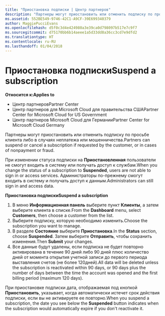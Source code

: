 ```yaml
---
title: "Приостановка подписки | Центр партнеров"
description: "Партнеры могут приостановить или отменить подписку по просьбе клиента либо в случаях неплатежа или мошенничества."
ms.assetid: 552BE549-9746-42C1-A9CF-39E699340379
author: MaggiePucciEvans
ms.openlocfilehash: d5f0c3d4e424980a3e39ca0d798097b517e7c9f7
ms.sourcegitcommit: d75170bb6b14aeee1a5d33dd8a36cc3cd7e9dfd2
ms.translationtype: HT
ms.contentlocale: ru-RU
ms.lasthandoff: 01/04/2018
---
```

# <a name="suspend-a-subscription"></a><span data-ttu-id="29b44-103">Приостановка подписки</span><span class="sxs-lookup"><span data-stu-id="29b44-103">Suspend a subscription</span></span>

**<span data-ttu-id="29b44-104">Относится к:</span><span class="sxs-lookup"><span data-stu-id="29b44-104">Applies to</span></span>**

-  <span data-ttu-id="29b44-105">Центр партнеров</span><span class="sxs-lookup"><span data-stu-id="29b44-105">Partner Center</span></span>
-  <span data-ttu-id="29b44-106">Центр партнеров для Microsoft Cloud для правительства США</span><span class="sxs-lookup"><span data-stu-id="29b44-106">Partner Center for Microsoft Cloud for US Government</span></span>
-  <span data-ttu-id="29b44-107">Центр партнеров Microsoft Cloud для Германии</span><span class="sxs-lookup"><span data-stu-id="29b44-107">Partner Center for Microsoft Cloud Germany</span></span>

<span data-ttu-id="29b44-108">Партнеры могут приостановить или отменить подписку по просьбе клиента либо в случаях неплатежа или мошенничества.</span><span class="sxs-lookup"><span data-stu-id="29b44-108">Partners can suspend or cancel a subscription if requested by the customer, or in cases of nonpayment or fraud.</span></span>

<span data-ttu-id="29b44-109">При изменении статуса подписки на **Приостановленная** пользователи не смогут входить в систему или получать доступ к службам.</span><span class="sxs-lookup"><span data-stu-id="29b44-109">When you change the status of a subscription to **Suspended**, users are not able to sign in or access services.</span></span> <span data-ttu-id="29b44-110">Администраторы по-прежнему смогут входить в систему и получать доступ к данным.</span><span class="sxs-lookup"><span data-stu-id="29b44-110">Administrators can still sign in and access data.</span></span>

**<span data-ttu-id="29b44-111">Приостановка подписки</span><span class="sxs-lookup"><span data-stu-id="29b44-111">Suspend a subscription</span></span>**

1.  <span data-ttu-id="29b44-112">В меню **Информационная панель** выберите пункт **Клиенты**, а затем выберите клиента в списке.</span><span class="sxs-lookup"><span data-stu-id="29b44-112">From the **Dashboard** menu, select **Customers**, then choose a customer from the list.</span></span>
2.  <span data-ttu-id="29b44-113">Выберите подписку, которую необходимо изменить.</span><span class="sxs-lookup"><span data-stu-id="29b44-113">Choose the subscription you want to manage.</span></span>
3.  <span data-ttu-id="29b44-114">В разделе **Состояние** выберите **Приостановка**.</span><span class="sxs-lookup"><span data-stu-id="29b44-114">In the **Status** section, choose **Suspended**.</span></span> <span data-ttu-id="29b44-115">Затем выберите **Отправить**, чтобы сохранить изменения.</span><span class="sxs-lookup"><span data-stu-id="29b44-115">Then **Submit** your changes.</span></span>
4.  <span data-ttu-id="29b44-116">Все данные будут удалены, если подписка не будет повторно активирована в течение 90 дней либо 90 дней плюс количество дней от момента открытия учетной записи до первого периода выставления счетов (не более 120дней).</span><span class="sxs-lookup"><span data-stu-id="29b44-116">All data will be deleted unless the subscription is reactivated within 90 days, or 90 days plus the number of days between the time the account was opened and the first billing period (maximum 120 days).</span></span>

<span data-ttu-id="29b44-117">При приостановке подписки дата, отображаемая под кнопкой **Приостановить**, указывает, когда автоматически истечет срок действия подписки, если вы не активируете ее повторно.</span><span class="sxs-lookup"><span data-stu-id="29b44-117">When you suspend a subscription, the date you see below the **Suspended** button indicates when the subscription would automatically expire if you don't reactivate it.</span></span> 
